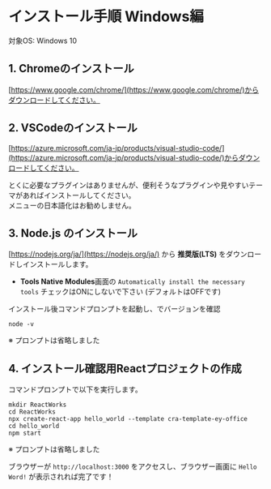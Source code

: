 # インストール手順 Windows編

対象OS: Windows 10

## 1. Chromeのインストール

[https://www.google.com/chrome/](https://www.google.com/chrome/)からダウンロードしてください。

## 2. VSCodeのインストール

[https://azure.microsoft.com/ja-jp/products/visual-studio-code/](https://azure.microsoft.com/ja-jp/products/visual-studio-code/)からダウンロードしてください。

とくに必要なプラグインはありませんが、便利そうなプラグインや見やすいテーマがあればインストールしてください。  
メニューの日本語化はお勧めしません。
## 3. Node.js のインストール

[https://nodejs.org/ja/](https://nodejs.org/ja/)  から **推奨版(LTS)** をダウンロードしインストールします。

* **Tools Native Modules**画面の `Automatically install the necessary tools` チェックはONにしないで下さい (デフォルトはOFFです)

インストール後コマンドプロンプトを起動し、でバージョンを確認

```shell
node -v
```

※ プロンプトは省略しました

## 4. インストール確認用Reactプロジェクトの作成

コマンドプロンプトで以下を実行します。

~~~shell
mkdir ReactWorks
cd ReactWorks
npx create-react-app hello_world --template cra-template-ey-office
cd hello_world
npm start
~~~

※ プロンプトは省略しました

ブラウザーが `http://localhost:3000` をアクセスし、ブラウザー画面に `Hello Word!`  が表示されれば完了です！